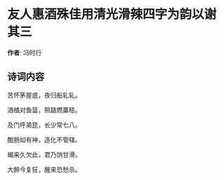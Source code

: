 # 友人惠酒殊佳用清光滑辣四字为韵以谢  其三

**作者**: 冯时行

## 诗词内容

苦怀茅屋底，夜归船轧轧。

酒榼对鱼篮，照路燃藁秸。

及门呼弟昆，长少常七八。

酣肠如有神，造化不管辖。

朅来久欠此，君乃饷甘滑。

大醉今复狂，醒来恐愁杀。


